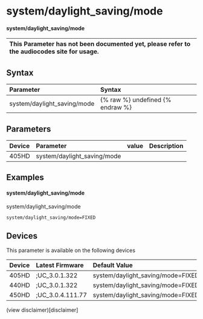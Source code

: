 ﻿---
description: system/daylight_saving/mode
search:
    keywords: ['system','daylight_saving','mode']
---

# system/daylight_saving/mode

#### system/daylight_saving/mode


| This Parameter has not been documented yet, please refer to the audiocodes site for usage.  |
| :--- |

## Syntax
| Parameter | Syntax |
| :--- | :--- |
|system/daylight_saving/mode | {% raw %} undefined {% endraw %} |

## Parameters
|Device|Parameter|value|Description|
|:---|:---|:---|:---|
| 405HD | system/daylight_saving/mode |  |  |

## Examples
#### system/daylight_saving/mode

system/daylight_saving/mode

```
system/daylight_saving/mode=FIXED
```

## Devices
This parameter is available on the following devices

| Device | Latest Firmware | Default Value |
|:---|:---|:---|
| 405HD | ;UC_3.0.1.322 | system/daylight_saving/mode=FIXED 
| 440HD | ;UC_3.0.1.322 | system/daylight_saving/mode=FIXED 
| 450HD | ;UC_3.0.4.111.77 | system/daylight_saving/mode=FIXED 

(view disclaimer)[disclaimer]
